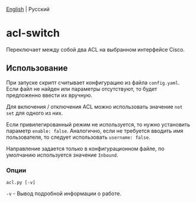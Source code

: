 [English](./README.md) | Русский

# acl-switch
Переключает между собой два ACL на выбранном интерфейсе Cisco.

## Использование
При запуске скрипт считывает конфигурацию из файла ```config.yaml```. Если файл не найден или параметры отсутствуют, то будет предложенно ввести их вручную.

Для включения / отключения ACL можно использовать значение ```not set``` для одного из них.

Если привилегированный режим не используется, то нужно установить параметр ```enable: false```.
Аналогично, если не требуется вводить имя пользователя, то следует использовать ```username: false```.

Направление задается только в конфигурационном файле, по умолчанию используется значение ```Inbound```.

### Опции
```
acl.py [-v]
```

```-v``` - Вывод подробной информации о работе.
